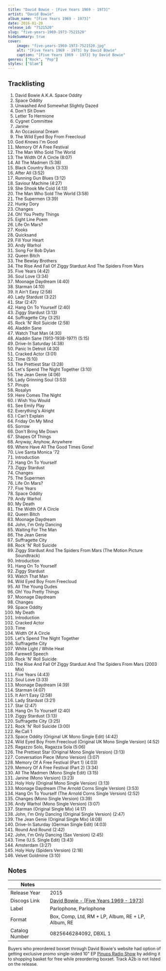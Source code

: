 ```yaml
---
title: "David Bowie - [Five Years 1969 - 1973]"
artist: "David Bowie"
album_name: "[Five Years 1969 - 1973]"
date: 2016-01-20
release_id: "7521520"
slug: "five-years-1969-1973-7521520"
hideSummary: true
cover:
    image: "five-years-1969-1973-7521520.jpg"
    alt: "[Five Years 1969 - 1973] by David Bowie"
    caption: "[Five Years 1969 - 1973] by David Bowie"
genres: ["Rock", "Pop"]
styles: ["Glam"]
---
```


## Tracklisting
1. David Bowie A.K.A. Space Oddity
2. Space Oddity
3. Unwashed And Somewhat Slightly Dazed
4. Don't Sit Down
5. Letter To Hermione
6. Cygnet Committee
7. Janine
8. An Occasional Dream
9. The Wild Eyed Boy From Freecloud
10. God Knows I'm Good
11. Memory Of A Free Festival
12. The Man Who Sold The World 
13. The Width Of A Circle (8:07)
14. All The Madmen (5:38)
15. Black Country Rock (3:33)
16. After All (3:52)
17. Running Gun Blues (3:12)
18. Saviour Machine (4:27)
19. She Shook Me Cold (4:13)
20. The Man Who Sold The World (3:58)
21. The Supermen (3:39)
22. Hunky Dory
23. Changes
24. Oh! You Pretty Things
25. Eight Line Poem
26. Life On Mars?
27. Kooks
28. Quicksand
29. Fill Your Heart
30. Andy Warhol
31. Song For Bob Dylan
32. Queen Bitch
33. The Bewlay Brothers
34. The Rise And Fall Of Ziggy Stardust And The Spiders From Mars
35. Five Years (4:42)
36. Soul Love (3:34)
37. Moonage Daydream (4:40)
38. Starman (4:10)
39. It Ain't Easy (2:58)
40. Lady Stardust (3:22)
41. Star (2:47)
42. Hang On To Yourself (2:40)
43. Ziggy Stardust (3:13)
44. Suffragette City (3:25)
45. Rock 'N' Roll Suicide (2:58)
46. Aladdin Sane
47. Watch That Man (4:30)
48. Aladdin Sane (1913-1938-197?) (5:15)
49. Drive-In Saturday (4:38)
50. Panic In Detroit (4:30)
51. Cracked Actor (3:01)
52. Time (5:10)
53. The Prettiest Star (3:28)
54. Let's Spend The Night Together (3:10)
55. The Jean Genie (4:06)
56. Lady Grinning Soul (3:53)
57. Pinups
58. Rosalyn
59. Here Comes The Night
60. I Wish You Would
61. See Emily Play
62. Everything's Alright
63. I Can't Explain
64. Friday On My Mind
65. Sorrow
66. Don't Bring Me Down
67. Shapes Of Things
68. Anyway, Anyhow, Anywhere
69. Where Have All The Good Times Gone!
70. Live Santa Monica '72
71. Introduction
72. Hang On To Yourself
73. Ziggy Stardust
74. Changes
75. The Supermen
76. Life On Mars?
77. Five Years
78. Space Oddity
79. Andy Warhol
80. My Death
81. The Width Of A Circle
82. Queen Bitch
83. Moonage Daydream
84. John, I'm Only Dancing
85. Waiting For The Man
86. The Jean Genie
87. Suffragette City
88. Rock 'N' Roll Suicide
89.  Ziggy Stardust And The Spiders From Mars (The Motion Picture Soundtrack)
90. Introduction
91. Hang On To Yourself
92. Ziggy Stardust
93. Watch That Man
94. Wild Eyed Boy From Freecloud
95. All The Young Dudes
96. Oh! You Pretty Things
97. Moonage Daydream
98. Changes
99. Space Oddity
100. My Death
101. Introduction
102. Cracked Actor
103. Time
104. Width Of A Circle
105. Let's Spend The Night Together
106. Suffragette City
107. White Light / White Heat
108. Farewell Speech
109. Rock 'N' Roll Suicide
110. The Rise And Fall Of Ziggy Stardust And The Spiders From Mars (2003 Mix)
111. Five Years (4:43)
112. Soul Love (3:33)
113. Moonage Daydream (4:39)
114. Starman (4:07)
115. It Ain't Easy (2:58)
116. Lady Stardust (3:21)
117. Star (2:47)
118. Hang On To Yourself  (2:40)
119. Ziggy Stardust (3:13)
120. Suffragette City (3:25)
121. Rock 'N' Roll Suicide (3:00)
122. Re:Call 1
123.  Space Oddity (Original UK Mono Single Edit) (4:42)
124. Wild Eyed Boy From Freecloud (Original UK Mono Single Version) (4:52)
125. Ragazzo Solo, Ragazza Sola (5:06)
126. The Prettiest Star (Original Mono Single Version) (3:13)
127. Conversation Piece (Mono Version) (3:07)
128. Memory Of A Free Festival (Part 1) (4:03)
129. Memory Of A Free Festival (Part 2) (3:34)
130. All The Madmen (Mono Single Edit) (3:15)
131. Janine (Mono Version) (3:23)
132. Holy Holy (Original Mono Single Version) (3:13)
133. Moonage Daydream (The Arnold Corns Single Version) (3:53)
134. Hang On To Yourself (The Arnold Corns Single Version) (2:52)
135. Changes (Mono Single Version) (3:39)
136. Andy Warhol (Mono Single Version) (3:07)
137. Starman (Original Single Mix) (4:17)
138. John, I'm Only Dancing (Original Single Version) (2:47)
139. The Jean Genie (Original Single Mix) (4:08)
140. Drive-In Saturday (German Single Edit) (4:03)
141. Round And Round (2:42)
142. John, I'm Only Dancing (Sax Version) (2:45)
143. Time (U.S. Single Edit) (3:43)
144. Amsterdam (3:27)
145. Holy Holy (Spiders Version) (2:18)
146. Velvet Goldmine (3:10)



## Notes

| Notes          |             |
| ---------------| ----------- |
| Release Year   | 2015 |
| Discogs Link   | [David Bowie - [Five Years 1969 - 1973]](https://www.discogs.com/release/7521520-David-Bowie-Five-Years-1969-1973) |
| Label          | Parlophone, Parlophone |
| Format         | Box, Comp, Ltd, RM + LP, Album, RE + LP, Album, RE |
| Catalog Number | 0825646284092, DBXL 1 |

Buyers who preordered boxset through David Bowie's website had option of getting exclusive promo single-sided 10" EP [Pinups Radio Show](https://www.discogs.com/Bowie-Pinups-Radio-Show/release/9424599) by adding it to shopping basket for free while preordering boxset.  Track A2b is not listed on the release.

